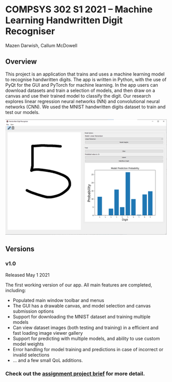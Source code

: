 # COMPSYS 302 S1 2021 – Machine Learning Handwritten Digit Recogniser
Mazen Darwish, Callum McDowell

## Overview
This project is an application that trains and uses a machine learning model to recognise handwritten digits. 
The app is written in Python, with the use of PyQt for the GUI and PyTorch for machine learning. 
In the app users can download datasets and train a selection of models, and then draw on a canvas and use their trained model to classify the digit. 
Our research explores linear regression neural networks (NN) and convolutional neural networks (CNN).
We used the MNIST handwritten digits dataset to train and test our models.

![Main UI](./resources/Media/CentralWidget.png)

## Versions
### v1.0
Released May 1 2021

The first working version of our app. All main features are completed, including:
- Populated main window toolbar and menus
- The GUI has a drawable canvas, and model selection and canvas submission options
- Support for downloading the MNIST dataset and training multiple models
- Can view dataset images (both testing and training) in a efficient and fast loading image viewer gallery
- Support for predicting with multiple models, and ability to use custom model weights
- Error handling for model training and predictions in case of incorrect or invalid selections
- ... and a few small QoL additions.


### Check out the [assignment project brief](CS302_2021_Project_Brief.pdf) for more detail.